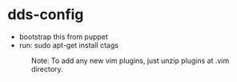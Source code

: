 dds-config
==========

<ul>
<li>bootstrap this from puppet</li>
<li/>run: sudo apt-get install ctags</li>
<ul>

<p>
Note: To add any new vim plugins, just unzip plugins at .vim directory.
</p>
